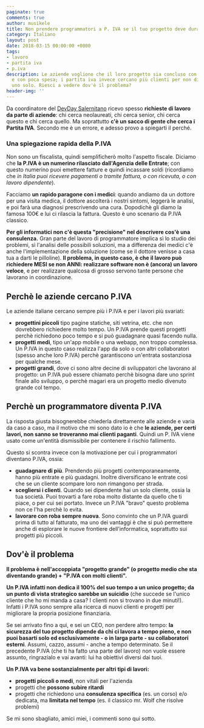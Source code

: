 ```yaml
---
paginate: true
comments: true
author: musikele
title: Non prendere programmatori a P. IVA se il tuo progetto deve durare molto
category: Italiano
layout: post
date: 2018-03-15 00:00:00 +0000
tags:
- lavoro
- partita iva
- p.iva
description: Le aziende vogliono che il loro progetto sia concluso con alta qualità
  e con poca spesa; i partita iva invece cercano più clienti per non dipendere da
  uno solo. Riesci a vedere dov'è il problema?
header-img: ''
---
```

Da coordinatore del [DevDay Salernitano](https://www.meetup.com/devday-salerno) ricevo spesso **richieste di lavoro da parte di aziende**: chi cerca neolaureati, chi cerca senior, chi cerca questo e chi cerca quello. Ma soprattutto **c'è un sacco di gente che cerca i Partita IVA**. Secondo me è un errore, e adesso provo a spiegarti il perché.

### Una spiegazione rapida della P.IVA 

Non sono un fiscalista, quindi semplificherò molto l'aspetto fiscale. Diciamo che **la P.IVA è un numerino rilasciato dall'Agenzia delle Entrate**; con questo numerino puoi emettere fatture e quindi incassare soldi (ricordiamo che _in Italia puoi ricevere pagamenti o tramite fattura, o con ricevuta, o con lavoro dipendente_). 

Facciamo **un rapido paragone con i medici**: quando andiamo da un dottore per una visita medica, il dottore ascolterà i nostri sintomi, leggerà le analisi, e poi farà una diagnosi prescrivendo una cura. Dopodichè gli diamo la famosa 100€ e lui ci rilascia la fattura. Questo è uno scenario da P.IVA classico. 

**Per gli informatici non c'è questa "precisione" nel descrivere cos'è una consulenza.** Gran parte del lavoro di programmatore implica sì lo studio dei problemi, sì l'analisi delle possibili soluzioni, ma a differenza dei medici c'è anche l'implementazione della soluzione (come se il dottore venisse a casa tua a darti le pilloline). **Il problema, in questo caso, è che il lavoro può richiedere MESI se non ANNI: realizzare software non è (ancora) un lavoro veloce**, e per realizzare qualcosa di grosso servono tante persone che lavorano in coordinazione.  

## Perchè le aziende cercano P.IVA

Le aziende italiane cercano sempre più i P.IVA e per i lavori più svariati: 

* **progettini piccoli** tipo pagine statiche, siti vetrina, etc. che non dovrebbero richiedere molto tempo. Un P.IVA prende questi progetti perchè richiedono poco tempo e si può guadagnare quasi facendo nulla. 
* **progetti medi**, tipo un'app mobile o una webapp, non troppo complessa. Un P.IVA in questo caso realizza l'app da solo o con altri collaboratori (spesso anche loro P.IVA) perchè garantiscono un'entrata sostanziosa per qualche mese. 
* **progetti grandi**, dove ci sono altre decine di sviluppatori che lavorano al progetto: un P.IVA può essere chiamato perchè bisogna dare uno sprint finale allo sviluppo, o perchè magari era un progetto medio divenuto grande col tempo. 

## Perchè un programmatore diventa P.IVA 

La risposta giusta bisognerebbe chiederla direttamente alle aziende e varia da caso a caso, ma il motivo che mi sono dato io è che **le aziende, per certi lavori, non sanno se troveranno mai clienti paganti**. Quindi un P. IVA viene usato come un'entità dismissibile per contenere il rischio fallimento. 

Questo si scontra invece con la motivazione per cui i programmatori diventano P.IVA, ossia: 

* **guadagnare di più**. Prendendo più progetti contemporaneamente, hanno più entrate e più guadagni. Inoltre diversificano le entrate così che se un cliente scompare loro non rimangono per strada. 
* **scegliersi i clienti**. Quando sei dipendente hai un solo cliente, ossia la tua società. Puoi trovarti a fare roba molto distante da quello che ti piace, o per cui sei portato. Invece un P.IVA "bravo" questo problema non ce l'ha perchè lo evita. 
* **lavorare con roba sempre nuova**. Sono convinto che un P.IVA guardi prima di tutto al fatturato, ma uno dei vantaggi è che si può permettere anche di esplorare le nuove frontiere dell'informatica, soprattutto sui progetti più piccoli. 

## Dov'è il problema

**Il problema è nell'accoppiata "progetto grande" (o progetto medio che sta  diventando grande) + "P.IVA con molti clienti".** 

**Un P.IVA infatti non dedica il 100% del suo tempo a un unico progetto; da un punto di vista strategico sarebbe un suicidio** (che succede se l'unico cliente che ho mi manda a casa? I clienti non si trovano in due minuti!). Infatti i P.IVA sono sempre alla ricerca di nuovi clienti e progetti per migliorare la propria posizione finanziaria. 

Se sei arrivato fino a qui, e sei un CEO, non perdere altro tempo: **la sicurezza del tuo progetto dipende da chi ci lavora a tempo pieno, e non puoi basarti solo ed esclusivamente - o in larga parte - su collaboratori esterni**. Assumi, cazzo, assumi - anche a tempo determinato. Se il precedente P.IVA (che ti ha fatto una parte del lavoro) non vuole essere assunto, ringrazialo e vai avanti: lui ha obiettivi diversi dai tuoi.

**Un P.IVA va bene sostanzialmente per altri tipi di lavori:** 

* **progetti piccoli o medi**, non vitali per l'azienda
* progetti che **possono subire ritardi**
* progetti che richiedono una **consulenza specifica** (es. un corso) e/o dedicata, ma **limitata nel tempo** (es. il classico mr. Wolf che risolve problemi)

Se mi sono sbagliato, amici miei, i commenti sono qui sotto. 